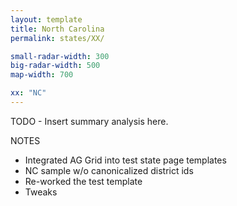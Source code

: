 ```yaml
---
layout: template
title: North Carolina
permalink: states/XX/

small-radar-width: 300
big-radar-width: 500
map-width: 700

xx: "NC"
---
```


TODO - Insert summary analysis here.

NOTES

- Integrated AG Grid into test state page templates
- NC sample w/o canonicalized district ids
- Re-worked the test template
- Tweaks

